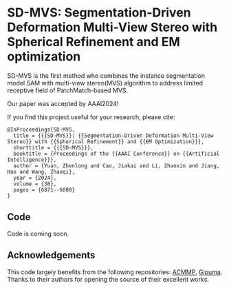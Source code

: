 # SD-MVS: Segmentation-Driven Deformation Multi-View Stereo with Spherical Refinement and EM optimization

SD-MVS is the first method who combines the instance segmentation model SAM with multi-view stereo(MVS) algorithm to address limited receptive field of PatchMatch-based MVS.

Our paper was accepted by AAAI2024! 

If you find this project useful for your research, please cite:  

```
@InProceedings{SD-MVS,
  title = {{{SD-MVS}}: {{Segmentation-Driven Deformation Multi-View Stereo}} with {{Spherical Refinement}} and {{EM Optimization}}},
  shorttitle = {{{SD-MVS}}},
  booktitle = {Proceedings of the {{AAAI Conference}} on {{Artificial Intelligence}}},
  author = {Yuan, Zhenlong and Cao, Jiakai and Li, Zhaoxin and Jiang, Hao and Wang, Zhaoqi},
  year = {2024},
  volume = {38},
  pages = {6871--6880}
}
```
## Code
Code is coming soon.

## Acknowledgements

This code largely benefits from the following repositories: [ACMMP](https://github.com/GhiXu/ACMMP.git), [Gipuma](https://github.com/kysucix/gipuma). Thanks to their authors for opening the source of their excellent works.
